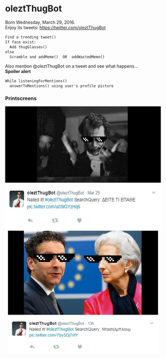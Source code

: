# oleztThugBot

Born Wednesday, March 29, 2016.<br>
Enjoy its tweets: https://twitter.com/oleztThugBot
```
Find a trending tweet()
If face exist:
  Add thugGlasses()
else
  Scramble and addMeme()  OR  addWastedMeme()
```


Also mention @oleztThugBot on a tweet and see what happens...<br>
**Spoiler alert**
```
While listeningForMentions()
  answerToMentions() using user's profile picture
```

### Printscreens

<p align="center">
  <img src="imgPreviews/preview1.JPG" height="400"/>
  <img src="imgPreviews/preview2.JPG" height="400"/>
</p>
